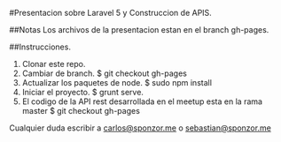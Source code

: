 #Presentacion sobre Laravel 5 y Construccion de APIS.

##Notas
Los archivos de la presentacion estan en el branch gh-pages.

##Instrucciones.

1. Clonar este repo.
2. Cambiar de branch.
    $ git checkout gh-pages
3. Actualizar los paquetes de node.
    $ sudo npm install
4. Iniciar el proyecto.
    $ grunt serve.
5. El codigo de la API rest desarrollada en el meetup esta en la rama master
	$ git checkout gh-pages

Cualquier duda escribir a carlos@sponzor.me o sebastian@sponzor.me
